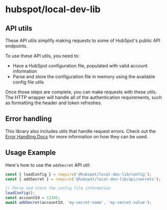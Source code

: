 # hubspot/local-dev-lib

## API utils

These API utils simplify making requests to some of HubSpot's public API endpoints.

To use these API utils, you need to:

- Have a HubSpot configuration file, populated with valid account information
- Parse and store the configuration file in memory using the available config file utils

Once those steps are complete, you can make requests with these utils. The HTTP wrapper will handle all of the authentication requirements, such as formatting the header and token refreshes.

## Error handling

This library also includes utils that handle request errors. Check out the [Error Handling Docs](../errors/README.md) for more information on how they can be used.

## Usage Example

Here's how to use the `addSecret` API util:

```js
const { loadConfig } = require('@hubspot/local-dev-lib/config');
const { addSecret } = require('@hubspot/local-dev-lib/api/secrets');

// Parse and store the config file information
loadConfig();
const accountId = 12345;
await addSecret(accountId, 'my-secret-name', 'my-secret-value');
```
